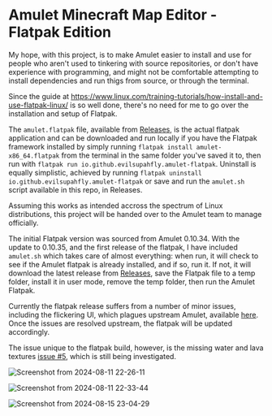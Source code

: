 # Amulet Minecraft Map Editor - Flatpak Edition
My hope, with this project, is to make Amulet easier to install and use for people who aren't used to tinkering with source repositories, or don't have experience with programming, and might not be comfortable attempting to install dependencies and run thigs from source, or through the terminal.

Since the guide at https://www.linux.com/training-tutorials/how-install-and-use-flatpak-linux/ is so well done, there's no need for me to go over the installation and setup of Flatpak.

The `amulet.flatpak` file, available from [Releases](https://github.com/EvilSupahFly/Amulet-Flatpak/releases), is the actual flatpak application and can be downloaded and run locally if you have the Flatpak framework installed by simply running `flatpak install amulet-x86_64.flatpak` from the terminal in the same folder you've saved it to, then run with `flatpak run io.github.evilsupahfly.amulet-flatpak`. Uninstall is equally simplistic, achieved by running `flatpak uninstall io.github.evilsupahfly.amulet-flatpak` or save and run the `amulet.sh` script available in this repo, in Releases.

Assuming this works as intended accross the spectrum of Linux distributions, this project will be handed over to the Amulet team to manage officially.

The initial Flatpak version was sourced from Amulet 0.10.34. With the update to 0.10.35, and the first release of the flatpak, I have included `amulet.sh` which takes care of almost everything: when run, it will check to see if the Amulet flatpak is already installed, and if so, run it. If not, it will download the latest release from [Releases](https://github.com/EvilSupahFly/Amulet-Flatpak/releases), save the Flatpak file to a temp folder, install it in user mode, remove the temp folder, then run the Amulet Flatpak.

Currently the flatpak release suffers from a number of minor issues, including the flickering UI, which plagues upstream Amulet, available [here](https://github.com/Amulet-Team/Amulet-Map-Editor/issues). Once the issues are resolved upstream, the flatpak will be updated accordingly.

The issue unique to the flatpak build, however, is the missing water and lava textures [issue #5](https://github.com/EvilSupahFly/Amulet-Flatpak/issues/5), which is still being investigated.

![Screenshot from 2024-08-11 22-26-11](https://github.com/user-attachments/assets/a45f074f-85ee-40f4-b624-987d9506258b)

![Screenshot from 2024-08-11 22-33-44](https://github.com/user-attachments/assets/d9526f27-d74d-4c1a-8be0-37d14387feb9)

![Screenshot from 2024-08-15 23-04-29](https://github.com/user-attachments/assets/c9d42035-67e2-4f0a-8515-a325c0a36532)
